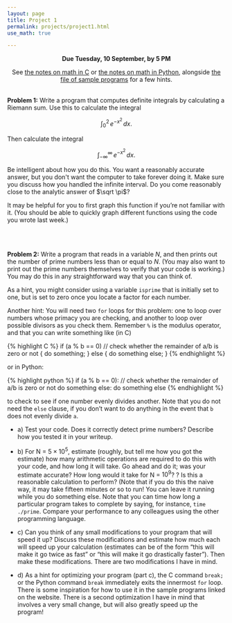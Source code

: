 ```yaml
---
layout: page
title: Project 1
permalink: projects/project1.html
use_math: true

---
```

<center>

<b>Due Tuesday, 10 September, by 5 PM</b><br>

See <a href="../notes/math.html">the notes on math in C</a> or <a href="../notes/math-python.html">the notes on math in Python</a>, alongside <a href="../notes/samples.html">the file of sample programs</a> for a few hints. 
<br><br>

</center>

**Problem 1:** Write a program that computes definite integrals by calculating a Riemann sum. Use this to calculate the integral

$$ \int_0^2\, e^{-x^2}\, dx. $$

Then calculate the integral

$$ \int_{-\infty}^\infty\, e^{-x^2}\, dx. $$

Be intelligent about how you do this. You want a reasonably accurate answer, but you don't want the computer to take forever doing it. Make sure you discuss how you handled the infinite interval. Do you come reasonably close to the analytic answer of $\sqrt \pi$?

It may be helpful for you to first graph this function if you’re not familiar with it. (You should be able to quickly graph different functions using the code you wrote last week.)

<br><br>

**Problem 2:** Write a program that reads in a variable $N$, and then prints out the number of prime numbers less than or equal to $N$. (You may also want to print out the prime numbers themselves to verify that your code is working.) You may do this in any straightforward
way that you can think of.

As a hint, you might consider using a variable `isprime` that is initially set to one, but is set to zero once you locate a factor for each number.

Another hint: You will need two `for` loops for this problem: one to loop over numbers whose primacy you are checking, and another to loop over possible divisors as you check them. Remember `%` is the modulus operator, and that you can write something like (in C)

{% highlight C %}
if (a % b == 0) // check whether the remainder of a/b is zero or not
{
  do something;
}
else
{
  do something else;
}
{% endhighlight %}

or in Python:

{% highlight python %}
if (a % b == 0): // check whether the remainder of a/b is zero or not
  do something
else:
  do something else
{% endhighlight %}


to check to see if one number evenly divides another. Note that you do not need the
`else` clause, if you don’t want to do anything in the event that `b` does not evenly divide
`a`.

* a) Test your code. Does it correctly detect prime numbers? Describe how you tested it in your writeup.

* b) For N = $5 \times 10^5$, estimate (roughly, but tell me how you got the estimate) how many 
       arithmetic operations are required to do this with your code, and how long it will
       take. Go ahead and do it; was your estimate accurate? How long would it take
       for N = $10^9$? ? Is this a reasonable calculation to perform? (Note that if you do this the naive way, it may take fifteen minutes or so to run! You can leave it running while you do something else. 
       Note that you can time how long a particular program takes to complete by saying, for instance, `time ./prime`. Compare your 
       performance to any colleagues using the other programming language.

* c) Can you think of any small modifications to your program that will speed it
       up? Discuss these modifications and estimate how much each will speed up your
       calculation (estimates can be of the form “this will make it go twice as fast” or
	“this will make it go drastically faster”). Then make these modifications. 
       There are two modifications I have in mind.

* d) As a hint for optimizing your program (part c), the C command `break;` or the Python command `break` immediately exits the innermost `for` loop. There is some inspiration for how to use it in the sample programs linked on the website. There is a 
     second optimization I have in mind that involves a very small change, but will also greatly speed up the program!
